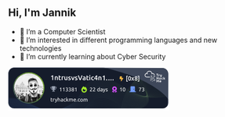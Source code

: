 ## Hi, I'm Jannik
- 👋 I’m a Computer Scientist
- 👀 I’m interested in different programming languages and new technologies
- 🌱 I’m currently learning about Cyber Security

![tryhackme stats](https://raw.githubusercontent.com/jkuehnemundt/jkuehnemundt/master/assets/tryhackme-badge.png)

<!---
jkuehnemundt/jkuehnemundt is a ✨ special ✨ repository because its `README.md` (this file) appears on your GitHub profile.
You can click the Preview link to take a look at your changes.
--->
